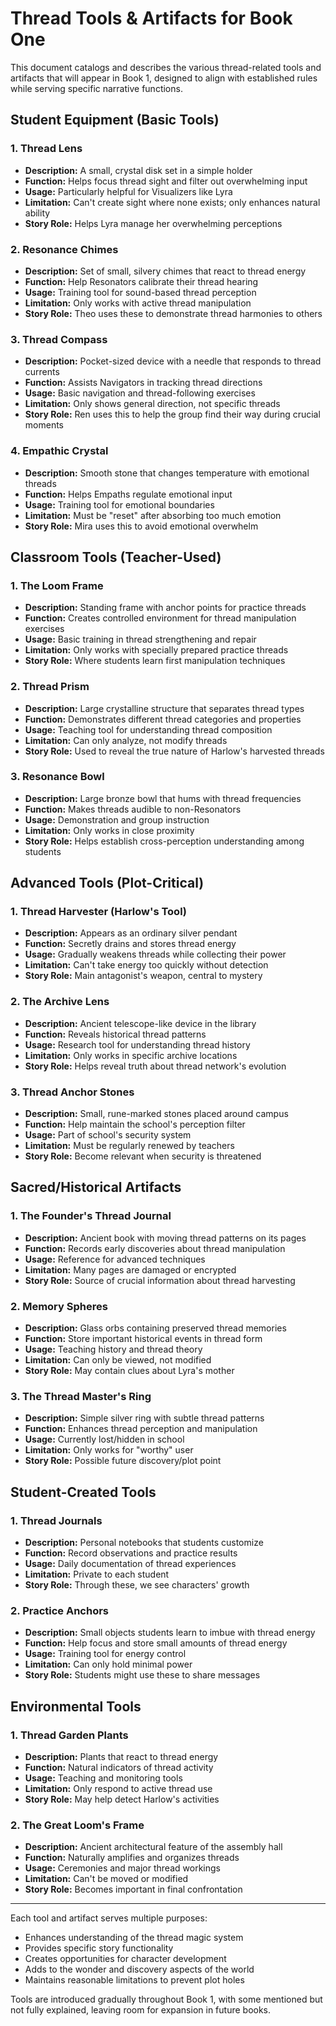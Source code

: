 # Thread Tools & Artifacts for Book One

This document catalogs and describes the various thread-related tools and artifacts that will appear in Book 1, designed to align with established rules while serving specific narrative functions.

## Student Equipment (Basic Tools)

### 1. Thread Lens
- **Description:** A small, crystal disk set in a simple holder
- **Function:** Helps focus thread sight and filter out overwhelming input
- **Usage:** Particularly helpful for Visualizers like Lyra
- **Limitation:** Can't create sight where none exists; only enhances natural ability
- **Story Role:** Helps Lyra manage her overwhelming perceptions

### 2. Resonance Chimes
- **Description:** Set of small, silvery chimes that react to thread energy
- **Function:** Help Resonators calibrate their thread hearing
- **Usage:** Training tool for sound-based thread perception
- **Limitation:** Only works with active thread manipulation
- **Story Role:** Theo uses these to demonstrate thread harmonies to others

### 3. Thread Compass
- **Description:** Pocket-sized device with a needle that responds to thread currents
- **Function:** Assists Navigators in tracking thread directions
- **Usage:** Basic navigation and thread-following exercises
- **Limitation:** Only shows general direction, not specific threads
- **Story Role:** Ren uses this to help the group find their way during crucial moments

### 4. Empathic Crystal
- **Description:** Smooth stone that changes temperature with emotional threads
- **Function:** Helps Empaths regulate emotional input
- **Usage:** Training tool for emotional boundaries
- **Limitation:** Must be "reset" after absorbing too much emotion
- **Story Role:** Mira uses this to avoid emotional overwhelm

## Classroom Tools (Teacher-Used)

### 1. The Loom Frame
- **Description:** Standing frame with anchor points for practice threads
- **Function:** Creates controlled environment for thread manipulation exercises
- **Usage:** Basic training in thread strengthening and repair
- **Limitation:** Only works with specially prepared practice threads
- **Story Role:** Where students learn first manipulation techniques

### 2. Thread Prism
- **Description:** Large crystalline structure that separates thread types
- **Function:** Demonstrates different thread categories and properties
- **Usage:** Teaching tool for understanding thread composition
- **Limitation:** Can only analyze, not modify threads
- **Story Role:** Used to reveal the true nature of Harlow's harvested threads

### 3. Resonance Bowl
- **Description:** Large bronze bowl that hums with thread frequencies
- **Function:** Makes threads audible to non-Resonators
- **Usage:** Demonstration and group instruction
- **Limitation:** Only works in close proximity
- **Story Role:** Helps establish cross-perception understanding among students

## Advanced Tools (Plot-Critical)

### 1. Thread Harvester (Harlow's Tool)
- **Description:** Appears as an ordinary silver pendant
- **Function:** Secretly drains and stores thread energy
- **Usage:** Gradually weakens threads while collecting their power
- **Limitation:** Can't take energy too quickly without detection
- **Story Role:** Main antagonist's weapon, central to mystery

### 2. The Archive Lens
- **Description:** Ancient telescope-like device in the library
- **Function:** Reveals historical thread patterns
- **Usage:** Research tool for understanding thread history
- **Limitation:** Only works in specific archive locations
- **Story Role:** Helps reveal truth about thread network's evolution

### 3. Thread Anchor Stones
- **Description:** Small, rune-marked stones placed around campus
- **Function:** Help maintain the school's perception filter
- **Usage:** Part of school's security system
- **Limitation:** Must be regularly renewed by teachers
- **Story Role:** Become relevant when security is threatened

## Sacred/Historical Artifacts

### 1. The Founder's Thread Journal
- **Description:** Ancient book with moving thread patterns on its pages
- **Function:** Records early discoveries about thread manipulation
- **Usage:** Reference for advanced techniques
- **Limitation:** Many pages are damaged or encrypted
- **Story Role:** Source of crucial information about thread harvesting

### 2. Memory Spheres
- **Description:** Glass orbs containing preserved thread memories
- **Function:** Store important historical events in thread form
- **Usage:** Teaching history and thread theory
- **Limitation:** Can only be viewed, not modified
- **Story Role:** May contain clues about Lyra's mother

### 3. The Thread Master's Ring
- **Description:** Simple silver ring with subtle thread patterns
- **Function:** Enhances thread perception and manipulation
- **Usage:** Currently lost/hidden in school
- **Limitation:** Only works for "worthy" user
- **Story Role:** Possible future discovery/plot point

## Student-Created Tools

### 1. Thread Journals
- **Description:** Personal notebooks that students customize
- **Function:** Record observations and practice results
- **Usage:** Daily documentation of thread experiences
- **Limitation:** Private to each student
- **Story Role:** Through these, we see characters' growth

### 2. Practice Anchors
- **Description:** Small objects students learn to imbue with thread energy
- **Function:** Help focus and store small amounts of thread energy
- **Usage:** Training tool for energy control
- **Limitation:** Can only hold minimal power
- **Story Role:** Students might use these to share messages

## Environmental Tools

### 1. Thread Garden Plants
- **Description:** Plants that react to thread energy
- **Function:** Natural indicators of thread activity
- **Usage:** Teaching and monitoring tools
- **Limitation:** Only respond to active thread use
- **Story Role:** May help detect Harlow's activities

### 2. The Great Loom's Frame
- **Description:** Ancient architectural feature of the assembly hall
- **Function:** Naturally amplifies and organizes threads
- **Usage:** Ceremonies and major thread workings
- **Limitation:** Can't be moved or modified
- **Story Role:** Becomes important in final confrontation

---

Each tool and artifact serves multiple purposes:
- Enhances understanding of the thread magic system
- Provides specific story functionality
- Creates opportunities for character development
- Adds to the wonder and discovery aspects of the world
- Maintains reasonable limitations to prevent plot holes

Tools are introduced gradually throughout Book 1, with some mentioned but not fully explained, leaving room for expansion in future books.
